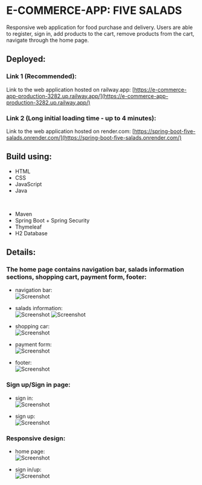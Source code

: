 # E-COMMERCE-APP: FIVE SALADS
Responsive web application for food purchase and delivery.
Users are able to register, sign in, add products to the cart, remove products from the cart, navigate through the home page.

## Deployed:
### Link 1 (Recommended):
Link to the web application hosted on railway.app:
[https://e-commerce-app-production-3282.up.railway.app/](https://e-commerce-app-production-3282.up.railway.app/)

### Link 2 (Long initial loading time - up to 4 minutes):
Link to the web application hosted on render.com:
[https://spring-boot-five-salads.onrender.com/](https://spring-boot-five-salads.onrender.com/)

## Build using:
- HTML
- CSS
- JavaScript
- Java
<br />

- Maven
- Spring Boot + Spring Security
- Thymeleaf
- H2 Database

## Details:
### The home page contains navigation bar, salads information sections, shopping cart, payment form, footer:
- navigation bar: <br />
![Screenshot](/app/src/main/resources/static/assets/screenshots_for_readme/screenshot_navbar.jpeg)

- salads information: <br />
![Screenshot](/app/src/main/resources/static/assets/screenshots_for_readme/screenshot_salad_info.jpg)
![Screenshot](/app/src/main/resources/static/assets/screenshots_for_readme/screenshot_salad_ingredients.jpg)

- shopping car: <br />
![Screenshot](/app/src/main/resources/static/assets/screenshots_for_readme/screenshot_shopping_cart.jpg)

- payment form: <br />
![Screenshot](/app/src/main/resources/static/assets/screenshots_for_readme/screenshot_payment_form.jpg)

- footer: <br />
![Screenshot](/app/src/main/resources/static/assets/screenshots_for_readme/screenshot_footer.jpg)


### Sign up/Sign in page:
- sign in: <br />
![Screenshot](/app/src/main/resources/static/assets/screenshots_for_readme/screenshot_sign_in.jpg)

- sign up: <br />
![Screenshot](/app/src/main/resources/static/assets/screenshots_for_readme/screenshot_sign_up.jpg)


### Responsive design:
- home page: <br />
![Screenshot](/app/src/main/resources/static/assets/screenshots_for_readme/screenshot_responsive_home_page.jpg)

- sign in/up: <br />
![Screenshot](/app/src/main/resources/static/assets/screenshots_for_readme/screenshot_responsive_registration_page.jpg)
